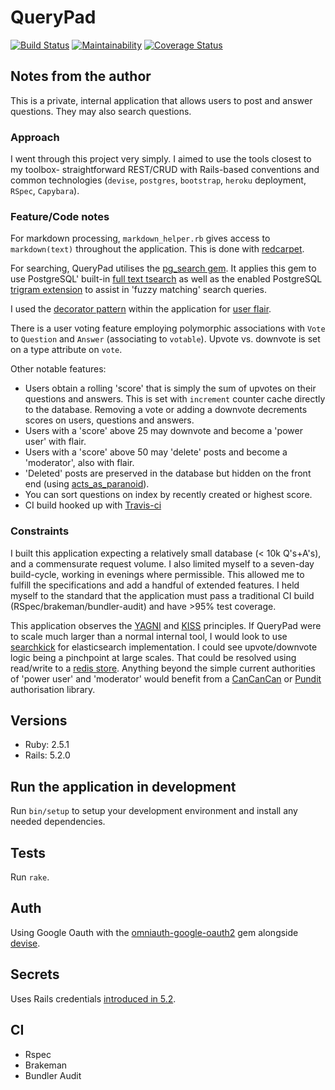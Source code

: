 # QueryPad

[![Build Status](https://travis-ci.com/Schwad/query_pad.svg?token=hzSwAUFrpt6kNMnH6gAx&branch=master)](https://travis-ci.com/Schwad/query_pad)
[![Maintainability](https://api.codeclimate.com/v1/badges/d4197eda5b2dc402411d/maintainability)](https://codeclimate.com/github/Schwad/query_pad/maintainability)
[![Coverage Status](https://coveralls.io/repos/github/Schwad/query_pad/badge.svg)](https://coveralls.io/github/Schwad/query_pad)

## Notes from the author

This is a private, internal application that allows users to post and answer questions. They may also search questions.

### Approach

I went through this project very simply. I aimed to use the tools closest to my toolbox- straightforward REST/CRUD with Rails-based conventions and common technologies (`devise`, `postgres`, `bootstrap`, `heroku` deployment, `RSpec`, `Capybara`).

### Feature/Code notes

For markdown processing, `markdown_helper.rb` gives access to `markdown(text)` throughout the application. This is done with [redcarpet](https://github.com/vmg/redcarpet).

For searching, QueryPad utilises the [pg_search gem](https://github.com/Casecommons/pg_search). It applies this gem to use PostgreSQL' built-in [full text tsearch](https://www.postgresql.org/docs/current/static/textsearch-intro.html) as well as the enabled PostgreSQL [trigram extension](https://www.postgresql.org/docs/current/static/pgtrgm.html) to assist in 'fuzzy matching' search queries.

I used the [decorator pattern](https://github.com/drapergem/draper) within the application for [user flair](app/decorators/user_decorator.rb).

There is a user voting feature employing polymorphic associations with `Vote` to `Question` and `Answer` (associating to `votable`). Upvote vs. downvote is set on a type attribute on `vote`.

Other notable features:

- Users obtain a rolling 'score' that is simply the sum of upvotes on their questions and answers. This is set with `increment` counter cache directly to the database. Removing a vote or adding a downvote decrements scores on users, questions and answers.
- Users with a 'score' above 25 may downvote and become a 'power user' with flair.
- Users with a 'score' above 50 may 'delete' posts and become a 'moderator', also with flair.
- 'Deleted' posts are preserved in the database but hidden on the front end (using [acts_as_paranoid](https://github.com/rubysherpas/paranoia)).
- You can sort questions on index by recently created or highest score.
- CI build hooked up with [Travis-ci](https://travis-ci.com/Schwad/query_pad)

### Constraints

I built this application expecting a relatively small database (< 10k Q's+A's), and a commensurate request volume. I also limited myself to a seven-day build-cycle, working in evenings where permissible. This allowed me to fulfill the specifications and add a handful of extended features. I held myself to the standard that the application must pass a traditional CI build (RSpec/brakeman/bundler-audit) and have >95% test coverage.

This application observes the [YAGNI](https://ronjeffries.com/xprog/articles/practices/pracnotneed/) and [KISS](http://people.apache.org/~fhanik/kiss.html) principles. If QueryPad were to scale much larger than a normal internal tool, I would look to use [searchkick](https://github.com/ankane/searchkick) for elasticsearch implementation. I could see upvote/downvote logic being a pinchpoint at large scales. That could be resolved using read/write to a [redis store](https://github.com/redis/redis-rb). Anything beyond the simple current authorities of 'power user' and 'moderator' would benefit from a [CanCanCan](https://github.com/CanCanCommunity/cancancan) or [Pundit](https://github.com/varvet/pundit) authorisation library.

## Versions

- Ruby: 2.5.1
- Rails: 5.2.0

## Run the application in development

Run `bin/setup` to setup your development environment and install any needed dependencies.

## Tests

Run `rake`.

## Auth

Using Google Oauth with the [omniauth-google-oauth2](https://github.com/zquestz/omniauth-google-oauth2) gem alongside [devise](https://github.com/plataformatec/devise).

## Secrets

Uses Rails credentials [introduced in 5.2](https://github.com/rails/rails/pull/30067).

## CI

- Rspec
- Brakeman
- Bundler Audit
